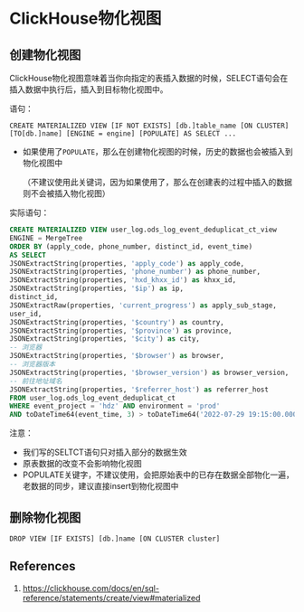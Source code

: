 # ClickHouse物化视图

## 创建物化视图

ClickHouse物化视图意味着当你向指定的表插入数据的时候，SELECT语句会在插入数据中执行后，插入到目标物化视图中。

语句：

```
CREATE MATERIALIZED VIEW [IF NOT EXISTS] [db.]table_name [ON CLUSTER] [TO[db.]name] [ENGINE = engine] [POPULATE] AS SELECT ...
```

- 如果使用了`POPULATE`，那么在创建物化视图的时候，历史的数据也会被插入到物化视图中

  （不建议使用此关键词，因为如果使用了，那么在创建表的过程中插入的数据则不会被插入物化视图）

实际语句：

```sql
CREATE MATERIALIZED VIEW user_log.ods_log_event_deduplicat_ct_view
ENGINE = MergeTree
ORDER BY (apply_code, phone_number, distinct_id, event_time)
AS SELECT
JSONExtractString(properties, 'apply_code') as apply_code,
JSONExtractString(properties, 'phone_number') as phone_number,
JSONExtractString(properties, 'hxd_khxx_id') as khxx_id,
JSONExtractString(properties, '$ip') as ip,
distinct_id,
JSONExtractRaw(properties, 'current_progress') as apply_sub_stage,
user_id,
JSONExtractString(properties, '$country') as country,
JSONExtractString(properties, '$province') as province,
JSONExtractString(properties, '$city') as city,
-- 浏览器
JSONExtractString(properties, '$browser') as browser,
-- 浏览器版本
JSONExtractString(properties, '$browser_version') as browser_version,
-- 前往地址域名
JSONExtractString(properties, '$referrer_host') as referrer_host
FROM user_log.ods_log_event_deduplicat_ct
WHERE event_project = 'hdz' AND environment = 'prod'
AND toDateTime64(event_time, 3) > toDateTime64('2022-07-29 19:15:00.000', 3);
```

注意：

- 我们写的SELTCT语句只对插入部分的数据生效
- 原表数据的改变不会影响物化视图
- POPULATE关键字，不建议使用，会把原始表中的已存在数据全部物化一遍，老数据的同步，建议直接insert到物化视图中

## 删除物化视图

```
DROP VIEW [IF EXISTS] [db.]name [ON CLUSTER cluster]
```

## References

1. https://clickhouse.com/docs/en/sql-reference/statements/create/view#materialized